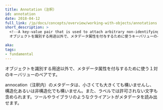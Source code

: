 ```yaml
---
title: Annotation（注釈）
id: annotation
date: 2018-04-12
full_link: /jp/docs/concepts/overview/working-with-objects/annotations
short_description: >
  <!--A key-value pair that is used to attach arbitrary non-identifying metadata to objects.-->
  オブジェクトを識別する用途以外で、メタデータ属性を付与するために使うキーバリューのペアです。

aka: 
tags:
- fundamental
---
```

 <!--A key-value pair that is used to attach arbitrary non-identifying metadata to objects.-->
 オブジェクトを識別する用途以外で、メタデータ属性を付与するために使う１対のキーバリューのペアです。

<!--more--> 

<!--
The metadata in an annotation can be small or large, structured or unstructured, and can include characters not permitted by labels. Clients such as tools and libraries can retrieve this metadata.
-->
annocation（注釈内）のメタデータは、小さくても大きくても構いませんし、構造化あるいは非構造化でも構いません。また、ラベルでは許可されない文字も含められます。ツールやライブラリのようなクライアントがメタデータを読み出せます。
